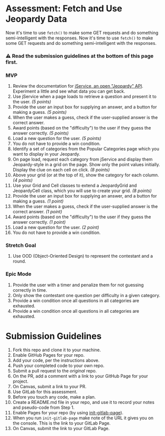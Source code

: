 # Assessment: Fetch and Use Jeopardy Data

Now it's time to use `fetch()` to make some GET requests and do something semi-intelligent with the responses. 
Now it's time to use `fetch()` to make some GET requests and do something semi-intelligent with the responses.

### :warning: Read the submission guidelines at the bottom of this page first.

### MVP

1. Review the documentation for [jService, an open "Jeopardy" API](http://jservice.io/). Experiment a little and see what data you can get back.
2. Use jService when a page loads to retrieve a question and present it to the user. *(5 points)*
3. Provide the user an input box for supplying an answer, and a button for making a guess. *(5 points)*
4. When the user makes a guess, check if the user-supplied answer is the correct answer.
5. Award points (based on the "difficulty") to the user if they guess the answer correctly. *(5 points)*
6. Load a new question for the user. *(5 points)*
7. You do not have to provide a win condition.
2. Identify a set of categories from the Popular Categories page which you want to display in your Jeopardy.
3. On page load, request each category from jService and display them Jeopardy-style in a grid on the page. Show only the point values initially. Display the clue on each cell on click. *(8 points)*
4. Above your grid (or at the top of it), show the category for each column. *(4 points)*
5. Use your Grid and Cell classes to extend a JeopardyGrid and JeopardyCell class, which you will use to create your grid. *(8 points)*
6. Provide the user an input box for supplying an answer, and a button for making a guess. *(1 point)*
7. When the user makes a guess, check if the user-supplied answer is the correct answer. *(1 point)*
8. Award points (based on the "difficulty") to the user if they guess the answer correctly. *(1 point)*
9. Load a new question for the user. *(2 point)*
10. You do not have to provide a win condition.

### Stretch Goal
1. Use OOD (Object-Oriented Design) to represent the contestant and a round.

### Epic Mode
1. Provide the user with a timer and penalize them for not guessing correctly in time.
2. Only show the contestant one question per difficulty in a given category.
3. Provide a win condition once all questions in all categories are exhausted.
2. Provide a win condition once all questions in all categories are exhausted.

# Submission Guidelines
1. Fork this repo and clone it to your machine.
2. Enable GitHub Pages for your repo.
3. Add your code, per the instructions above.
4. Push your completed code to your own repo.
5. Submit a pull request to the *original* repo.
6. On the PR, add a comment with a link to your GitHub Page for your project.
7. On Canvas, submit a link to your PR.
1. Use GitLab for this assessment.
2. Before you touch any code, make a plan.
3. Create a README.md file in your repo, and use it to record your notes and pseudo-code from Step 1.
4. Enable Pages for your repo (by using [init-gitlab-page](https://gitlab.com/kenzie-academy/misc/init-gitlab-page)).
5. When you run `init-gitlab-page` make note of the URL it gives you on the console. This is the link to your GitLab Page.
6. On Canvas, submit the link to your GitLab Page.
